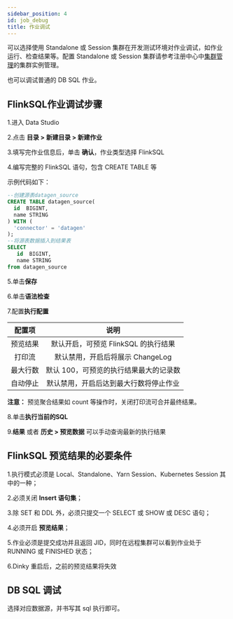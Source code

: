```yaml
---
sidebar_position: 4
id: job_debug
title: 作业调试
---
```





可以选择使用 Standalone 或 Session 集群在开发测试环境对作业调试，如作业运行、检查结果等。配置 Standalone 或 Session 集群请参考注册中心中[集群管理](../administrator_guide/register_center/cluster_manage)的集群实例管理。

也可以调试普通的 DB SQL 作业。

## FlinkSQL作业调试步骤

1.进入 Data Studio

2.点击 **目录 > 新建目录 > 新建作业**

3.填写完作业信息后，单击 **确认**，作业类型选择 FlinkSQL

4.编写完整的 FlinkSQL 语句，包含 CREATE TABLE 等

示例代码如下：

```sql
--创建源表datagen_source
CREATE TABLE datagen_source(
  id  BIGINT,
  name STRING
) WITH (
  'connector' = 'datagen'
);
--将源表数据插入到结果表
SELECT
   id  BIGINT,
   name STRING
from datagen_source
```

5.单击**保存**

6.单击**语法检查**

7.配置**执行配置**

| 配置项  |           说明            |
|:----:|:-----------------------:|
| 预览结果 | 默认开启，可预览 FlinkSQL 的执行结果 |
| 打印流  |  默认禁用，开启后将展示 ChangeLog  |
| 最大行数 |  默认 100，可预览的执行结果最大的记录数  |
| 自动停止 |   默认禁用，开启后达到最大行数将停止作业   |

**注意：** 预览聚合结果如 count 等操作时，关闭打印流可合并最终结果。

8.单击**执行当前的SQL**

9.**结果** 或者 **历史 > 预览数据** 可以手动查询最新的执行结果

## FlinkSQL 预览结果的必要条件

1.执行模式必须是 Local、Standalone、Yarn Session、Kubernetes Session 其中的一种；

2.必须关闭 **Insert 语句集**；

3.除 SET 和 DDL 外，必须只提交一个 SELECT 或 SHOW 或 DESC 语句；

4.必须开启 **预览结果**；

5.作业必须是提交成功并且返回 JID，同时在远程集群可以看到作业处于 RUNNING 或 FINISHED 状态；

6.Dinky 重启后，之前的预览结果将失效

## DB SQL 调试

选择对应数据源，并书写其 sql 执行即可。
